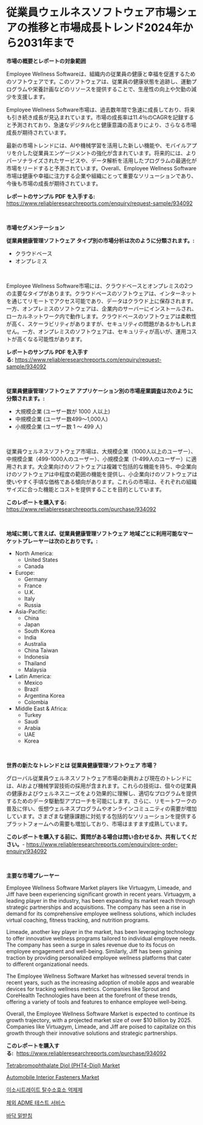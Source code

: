 <p><h1>従業員ウェルネスソフトウェア市場シェアの推移と市場成長トレンド2024年から2031年まで</h1></p><p><strong>市場の概要とレポートの対象範囲</strong></p>
<p><p>Employee Wellness Softwareは、組織内の従業員の健康と幸福を促進するためのソフトウェアです。このソフトウェアは、従業員の健康状態を追跡し、運動プログラムや栄養計画などのリソースを提供することで、生産性の向上や欠勤の減少を支援します。</p><p>Employee Wellness Software市場は、過去数年間で急速に成長しており、将来も引き続き成長が見込まれています。市場の成長率は11.4％のCAGRを記録すると予測されており、急速なデジタル化と健康意識の高まりにより、さらなる市場成長が期待されています。</p><p>最新の市場トレンドには、AIや機械学習を活用した新しい機能や、モバイルアプリを介した従業員エンゲージメントの強化が含まれています。将来的には、よりパーソナライズされたサービスや、データ解析を活用したプログラムの最適化が市場をリードすると予測されています。Overall、Employee Wellness Software市場は健康や幸福に注力する企業や組織にとって重要なソリューションであり、今後も市場の成長が期待されています。</p></p>
<p><strong>レポートのサンプル PDF を入手する:</strong> <a href="https://www.reliableresearchreports.com/enquiry/request-sample/934092">https://www.reliableresearchreports.com/enquiry/request-sample/934092</a></p>
<p>&nbsp;</p>
<p><strong>市場セグメンテーション</strong></p>
<p><strong>従業員健康管理ソフトウェア タイプ別の市場分析は次のように分類されます。:</strong></p>
<p><ul><li>クラウドベース</li><li>オンプレミス</li></ul></p>
<p>&nbsp;</p>
<p><p>Employee Wellness Software市場には、クラウドベースとオンプレミスの2つの主要なタイプがあります。クラウドベースのソフトウェアは、インターネットを通じてリモートでアクセス可能であり、データはクラウド上に保存されます。一方、オンプレミスのソフトウェアは、企業内のサーバーにインストールされ、ローカルネットワーク内で動作します。クラウドベースのソフトウェアは柔軟性が高く、スケーラビリティがありますが、セキュリティの問題があるかもしれません。一方、オンプレミスのソフトウェアは、セキュリティが高いが、運用コストが高くなる可能性があります。</p></p>
<p><strong>レポートのサンプル PDF を入手する:</strong>&nbsp;<a href="https://www.reliableresearchreports.com/enquiry/request-sample/934092">https://www.reliableresearchreports.com/enquiry/request-sample/934092</a></p>
<p>&nbsp;</p>
<p><strong> 従業員健康管理ソフトウェア アプリケーション別の市場産業調査は次のように分類されます。:</strong></p>
<p><ul><li>大規模企業 (ユーザー数が 1000 人以上)</li><li>中規模企業 (ユーザー数499～1,000人)</li><li>小規模企業 (ユーザー数 1 ～ 499 人)</li></ul></p>
<p>&nbsp;</p>
<p><p>従業員ウェルネスソフトウェア市場は、大規模企業（1000人以上のユーザー）、中規模企業（499-1000人のユーザー）、小規模企業（1-499人のユーザー）に適用されます。大企業向けのソフトウェアは複雑で包括的な機能を持ち、中企業向けのソフトウェアは中程度の範囲の機能を提供し、小企業向けのソフトウェアは使いやすく手頃な価格である傾向があります。これらの市場は、それぞれの組織サイズに合った機能とコストを提供することを目的としています。</p></p>
<p><strong>このレポートを購入する:</strong>&nbsp; <a href="https://www.reliableresearchreports.com/purchase/934092">https://www.reliableresearchreports.com/purchase/934092</a></p>
<p>&nbsp;</p>
<p><strong>地域に関して言えば、従業員健康管理ソフトウェア 地域ごとに利用可能なマーケットプレーヤーは次のとおりです。:</strong></p>
<p><ul>
    <li>
        North America:
        <ul>
            <li>United States</li>
            <li>Canada</li>
        </ul>
    </li>
    <li>
        Europe:
        <ul>
            <li>Germany</li>
            <li>France</li>
            <li>U.K.</li>
            <li>Italy</li>
            <li>Russia</li>
        </ul>
    </li>
    <li>
        Asia-Pacific:
        <ul>
            <li>China</li>
            <li>Japan</li>
            <li>South Korea</li>
            <li>India</li>
            <li>Australia</li>
            <li>China Taiwan</li>
            <li>Indonesia</li>
            <li>Thailand</li>
            <li>Malaysia</li>
        </ul>
    </li>
    <li>
        Latin America:
        <ul>
            <li>Mexico</li>
            <li>Brazil</li>
            <li>Argentina Korea</li>
            <li>Colombia</li>
        </ul>
    </li>
    <li>
        Middle East & Africa:
        <ul>
            <li>Turkey</li>
            <li>Saudi</li>
            <li>Arabia</li>
            <li>UAE</li>
            <li>Korea</li>
        </ul>
    </li>
    </ul></p>
<p>&nbsp;</p>
<p><strong>世界の新たなトレンドとは 従業員健康管理ソフトウェア 市場？</strong></p>
<p><p>グローバル従業員ウェルネスソフトウェア市場の新興および現在のトレンドには、AIおよび機械学習技術の採用が含まれます。これらの技術は、個々の従業員の健康およびウェルネスニーズをより効果的に理解し、適切なプログラムを提供するためのデータ駆動型アプローチを可能にします。さらに、リモートワークの普及に伴い、仮想ウェルネスプログラムやオンラインコミュニティの需要が増加しています。さまざまな健康課題に対処する包括的なソリューションを提供するプラットフォームへの需要も増加しており、市場はますます成熟しています。</p></p>
<p><strong>このレポートを購入する前に、質問がある場合は問い合わせるか、共有してください。</strong>- <a href="https://www.reliableresearchreports.com/enquiry/pre-order-enquiry/934092">https://www.reliableresearchreports.com/enquiry/pre-order-enquiry/934092</a></p>
<p>&nbsp;</p>
<p><strong>主要な市場プレーヤー</strong></p>
<p><p>Employee Wellness Software Market players like Virtuagym, Limeade, and Jiff have been experiencing significant growth in recent years. Virtuagym, a leading player in the industry, has been expanding its market reach through strategic partnerships and acquisitions. The company has seen a rise in demand for its comprehensive employee wellness solutions, which includes virtual coaching, fitness tracking, and nutrition programs.</p><p>Limeade, another key player in the market, has been leveraging technology to offer innovative wellness programs tailored to individual employee needs. The company has seen a surge in sales revenue due to its focus on employee engagement and well-being. Similarly, Jiff has been gaining traction by providing personalized employee wellness platforms that cater to different organizational needs.</p><p>The Employee Wellness Software Market has witnessed several trends in recent years, such as the increasing adoption of mobile apps and wearable devices for tracking wellness metrics. Companies like Sprout and CoreHealth Technologies have been at the forefront of these trends, offering a variety of tools and features to enhance employee well-being.</p><p>Overall, the Employee Wellness Software Market is expected to continue its growth trajectory, with a projected market size of over $10 billion by 2025. Companies like Virtuagym, Limeade, and Jiff are poised to capitalize on this growth through their innovative solutions and strategic partnerships.</p></p>
<p><strong>このレポートを購入する:</strong>&nbsp;&nbsp;<a href="https://www.reliableresearchreports.com/purchase/934092">https://www.reliableresearchreports.com/purchase/934092</a></p>
<p><p><a href="https://iodized-pantydraco-05c.notion.site/Tetrabromophthalate-Diol-PHT4-Diol-Market-Size-Growth-Outlook-from-2024-to-2031-projecting-at-Ma-bdf092884aa644719dce7270c2ebd884">Tetrabromophthalate Diol (PHT4-Diol) Market</a></p><p><a href="https://issuu.com/reportprime-2/docs/automobile-interior-fasteners-market-size-2030.ppt">Automobile Interior Fasteners Market</a></p><p><a href="https://github.com/vsap75a286l/Market-Research-Report-List-1/blob/main/6720782184339.md">이소시트레이트 탈수소효소 억제제</a></p><p><a href="https://github.com/idcefvhkdut6/Market-Research-Report-List-1/blob/main/4205966184338.md">체외 ADME 테스트 서비스</a></p><p><a href="https://medium.com/@wilburkihn5676/%EB%B0%94%EB%8B%A5-%EC%96%B8%EB%8D%94%EB%A0%88%EC%9D%B4%EB%A8%BC%ED%8A%B8-%EC%8B%9C%EC%9E%A5-%EA%B7%9C%EB%AA%A8%EB%8A%94-%EA%B8%80%EB%A1%9C%EB%B2%8C-%EC%82%B0%EC%97%85%EC%97%90%EC%84%9C-%EC%B5%9C%EC%A0%81%EC%9D%98-%EB%A7%88%EC%BC%80%ED%8C%85-%EC%B1%84%EB%84%90%EC%9D%84-%EB%93%9C%EB%9F%AC%EB%83%85%EB%8B%88%EB%8B%A4-a9ba6498269d">바닥 밑받침</a></p></p>